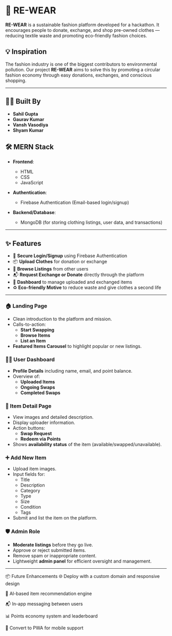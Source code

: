 # 👕 RE-WEAR

**RE-WEAR** is a sustainable fashion platform developed for a hackathon. It encourages people to donate, exchange, and shop pre-owned clothes — reducing textile waste and promoting eco-friendly fashion choices.

## 💡 Inspiration

The fashion industry is one of the biggest contributors to environmental pollution. Our project **RE-WEAR** aims to solve this by promoting a circular fashion economy through easy donations, exchanges, and conscious shopping.

---

## 🧑‍💻 Built By

- **Sahil Gupta**
- **Gaurav Kumar**  
- **Vansh Vasodiya**  
- **Shyam Kumar**

## 🛠️ MERN Stack

- **Frontend**:  
  - HTML  
  - CSS  
  - JavaScript  

- **Authentication**:  
  - Firebase Authentication (Email-based login/signup)

- **Backend/Database**:  
  - MongoDB (for storing clothing listings, user data, and transactions)

---

## ✨ Features

- 🔐 **Secure Login/Signup** using Firebase Authentication  
- 📦 **Upload Clothes** for donation or exchange  
- 🔄 **Browse Listings** from other users  
- 📬 **Request Exchange or Donate** directly through the platform  
- 🧾 **Dashboard** to manage uploaded and exchanged items  
- ♻️ **Eco-friendly Motive** to reduce waste and give clothes a second life  

---
### 🏠 Landing Page
- Clean introduction to the platform and mission.
- Calls-to-action:
  - **Start Swapping**
  - **Browse Items**
  - **List an Item**
- **Featured Items Carousel** to highlight popular or new listings.

### 🧑‍💼 User Dashboard
- **Profile Details** including name, email, and point balance.
- Overview of:
  - **Uploaded Items**
  - **Ongoing Swaps**
  - **Completed Swaps**

### 🧥 Item Detail Page
- View images and detailed description.
- Display uploader information.
- Action buttons:
  - **Swap Request**
  - **Redeem via Points**
- Shows **availability status** of the item (available/swapped/unavailable).

### ➕ Add New Item
- Upload item images.
- Input fields for:
  - Title
  - Description
  - Category
  - Type
  - Size
  - Condition
  - Tags
- Submit and list the item on the platform.

### 🛡️ Admin Role
- **Moderate listings** before they go live.
- Approve or reject submitted items.
- Remove spam or inappropriate content.
- Lightweight **admin panel** for efficient oversight and management.

---
📦 Future Enhancements
🌐 Deploy with a custom domain and responsive design

🧠 AI-based item recommendation engine

📬 In-app messaging between users

📊 Points economy system and leaderboard

📱 Convert to PWA for mobile support



